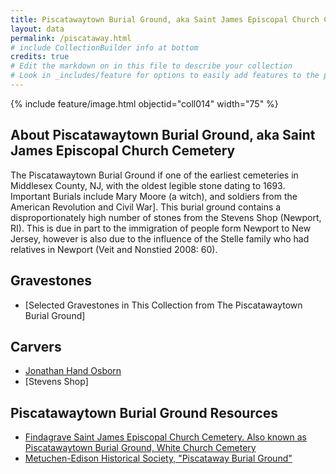 ```yaml
---
title: Piscatawaytown Burial Ground, aka Saint James Episcopal Church Cemetery
layout: data
permalink: /piscataway.html
# include CollectionBuilder info at bottom
credits: true
# Edit the markdown on in this file to describe your collection
# Look in _includes/feature for options to easily add features to the page
---
```


{% include feature/image.html objectid="coll014" width="75" %}

## About Piscatawaytown Burial Ground, aka Saint James Episcopal Church Cemetery
The Piscatawaytown Burial Ground if one of the earliest cemeteries in Middlesex County, NJ, with the oldest legible stone dating to 1693. Important Burials include Mary Moore (a witch), and soldiers from the American Revolution and Civil War]. This burial ground contains a disproportionately high number of stones from the Stevens Shop (Newport, RI). This is due in part to the immigration of people form Newport to New Jersey, however is also due to the influence of the Stelle family who had relatives in Newport (Veit and Nonstied 2008: 60).

## Gravestones
- [Selected Gravestones in This Collection from The Piscatawaytown Burial Ground]

## Carvers
- [Jonathan Hand Osborn](https://lauraleibman.github.io/NJCem/browse.html#Jonathan%20Hand%20Osborn%20Carver)
- [Stevens Shop]

## Piscatawaytown Burial Ground Resources
- [Findagrave Saint James Episcopal Church Cemetery. Also known as Piscatawaytown Burial Ground, White Church Cemetery]([https://www.findagrave.com/cemetery/2215246/old-colonial-cemetery-of-metuchen](https://www.findagrave.com/cemetery/423331/saint-james-episcopal-church-cemetery))
- [Metuchen-Edison Historical Society, "Piscataway Burial Ground"](http://metuchen-edisonhistsoc.org/resources/Piscatawaytown1.pdf)
